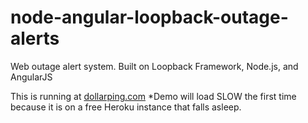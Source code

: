 # node-angular-loopback-outage-alerts
Web outage alert system. Built on Loopback Framework, Node.js, and AngularJS

This is running at [dollarping.com](http://www.dollarping.com/)
*Demo will load SLOW the first time because it is on a free Heroku instance that falls asleep.
